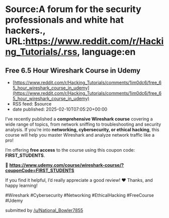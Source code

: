 # Source:A forum for the security professionals and white hat hackers., URL:https://www.reddit.com/r/Hacking_Tutorials/.rss, language:en

## Free 6.5 Hour Wireshark Course in Udemy
 - [https://www.reddit.com/r/Hacking_Tutorials/comments/1im0dc6/free_65_hour_wireshark_course_in_udemy](https://www.reddit.com/r/Hacking_Tutorials/comments/1im0dc6/free_65_hour_wireshark_course_in_udemy)
 - RSS feed: $source
 - date published: 2025-02-10T07:05:20+00:00

<!-- SC_OFF --><div class="md"><p>I’ve recently published a <strong>comprehensive Wireshark course</strong> covering a wide range of topics, from network sniffing to troubleshooting and security analysis. If you’re into <strong>networking, cybersecurity, or ethical hacking</strong>, this course will help you master Wireshark and analyze network traffic like a pro!</p> <p>I’m offering <strong>free access</strong> to the course using this coupon code: <strong>FIRST_STUDENTS</strong>.</p> <p>🔗 <a href="https://www.udemy.com/course/wireshark-course/?couponCode=FIRST_STUDENTS"><strong>https://www.udemy.com/course/wireshark-course/?couponCode=FIRST_STUDENTS</strong></a></p> <p>If you find it helpful, I’d really appreciate a good review! ❤️ Thanks, and happy learning!</p> <p>#Wireshark #Cybersecurity #Networking #EthicalHacking #FreeCourse #Udemy</p> </div><!-- SC_ON --> &#32; submitted by &#32; <a href="https://www.reddit.com/user/National_Bowler7855"> /u/National_Bowler7855 </a> <br/> <sp

